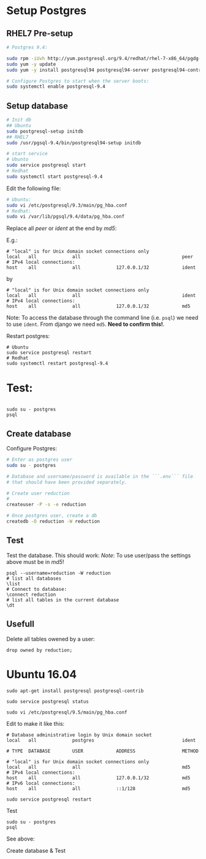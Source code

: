 # Setup Postgres

## RHEL7 Pre-setup

```bash
# Postgres 9.4:

sudo rpm -iUvh http://yum.postgresql.org/9.4/redhat/rhel-7-x86_64/pgdg-redhat94-9.4-2.noarch.rpm
sudo yum -y update
sudo yum -y install postgresql94 postgresql94-server postgresql94-contrib postgresql94-libs

# Configure Postgres to start when the server boots:
sudo systemctl enable postgresql-9.4


```

## Setup database

```bash
# Init db
## Ubuntu
sudo postgresql-setup initdb
## RHEL7
sudo /usr/pgsql-9.4/bin/postgresql94-setup initdb

# start service
# Ubunto
sudo service postgresql start
# Redhat
sudo systemctl start postgresql-9.4
```

Edit the following file:

```bash
# Ubuntu:
sudo vi /etc/postgresql/9.3/main/pg_hba.conf
# Redhat:
sudo vi /var/lib/pgsql/9.4/data/pg_hba.conf
```
Replace all *peer* or *ident* at the end by *md5*:

E.g.:
```
# "local" is for Unix domain socket connections only
local   all             all                                     peer
# IPv4 local connections:
host    all             all             127.0.0.1/32            ident
```
by
```
# "local" is for Unix domain socket connections only
local   all             all                                     ident
# IPv4 local connections:
host    all             all             127.0.0.1/32            md5
```

Note:
To access the database through the command line (i.e. `psql`) we need to use `ident`.
From django we need `md5`. **Need to confirm this!**.

Restart postgres:
```
# Ubuntu
sudo service postgresql restart
# Redhat
sudo systemctl restart postgresql-9.4

```

# Test:
```

sudo su - postgres
psql

```

## Create database

Configure Postgres:  
```bash
# Enter as postgres user
sudo su - postgres

# Database and username/password is available in the ```.env``` file
# that should have been provided separately.

# Create user reduction
#
createuser -P -s -e reduction

# Once postgres user, create a db
createdb -O reduction -W reduction
```
## Test

Test the database. This should work:
*Note*:
To use user/pass the settings above must be in *md5*!
```
psql --username=reduction -W reduction
# list all databases
\list
# Connect to database:
\connect reduction
# list all tables in the current database
\dt
```

## Usefull


Delete all tables owened by a user:
```
drop owned by reduction;
```

# Ubuntu 16.04
```
sudo apt-get install postgresql postgresql-contrib

sudo service postgresql status

sudo vi /etc/postgresql/9.5/main/pg_hba.conf 

```

Edit to make it like this:
```
# Database administrative login by Unix domain socket
local   all             postgres                                ident

# TYPE  DATABASE        USER            ADDRESS                 METHOD

# "local" is for Unix domain socket connections only
local   all             all                                     md5
# IPv4 local connections:
host    all             all             127.0.0.1/32            md5
# IPv6 local connections:
host    all             all             ::1/128                 md5

```

```
sudo service postgresql restart

```
Test

```
sudo su - postgres
psql

```

See above:

Create database & Test
